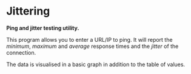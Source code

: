 # Jittering

**Ping and jitter testing utility.**

This program allows you to enter a URL/IP to ping.
It will report the *minimum*, *maximum* and *average* response times and the *jitter* of the connection.

The data is visualised in a basic graph in addition to the table of values.

